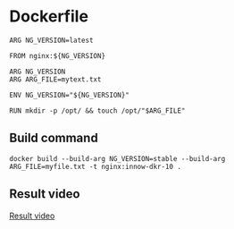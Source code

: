 # Dockerfile

```
ARG NG_VERSION=latest

FROM nginx:${NG_VERSION}

ARG NG_VERSION
ARG ARG_FILE=mytext.txt

ENV NG_VERSION="${NG_VERSION}"

RUN mkdir -p /opt/ && touch /opt/"$ARG_FILE"
```

## Build command

`docker build --build-arg NG_VERSION=stable --build-arg ARG_FILE=myfile.txt -t nginx:innow-dkr-10 .`

## Result video

[Result video](../Videos/docker9.mkv)
